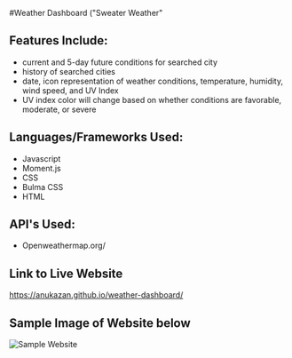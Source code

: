 #Weather Dashboard ("Sweater Weather"

## Features Include:
* current and 5-day future conditions for searched city
* history of searched cities
* date, icon representation of weather conditions, temperature, humidity, wind speed, and UV Index
* UV index color will change based on whether conditions are favorable, moderate, or severe


## Languages/Frameworks Used:
* Javascript
* Moment.js
* CSS
* Bulma CSS 
* HTML

## API's Used:
* Openweathermap.org/

## Link to Live Website
https://anukazan.github.io/weather-dashboard/

## Sample Image of Website below
![Sample Website](image.PNG)
